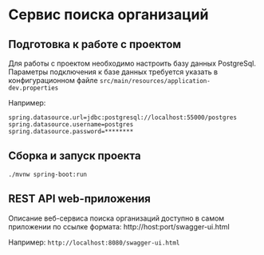 # Сервис поиска организаций

## Подготовка к работе с проектом
Для работы с проектом необходимо настроить базу данных PostgreSql.
Параметры подключения к базе данных требуется указать в конфигурационном файле `src/main/resources/application-dev.properties`

Например:
```
spring.datasource.url=jdbc:postgresql://localhost:55000/postgres
spring.datasource.username=postgres
spring.datasource.password=********
```
## Сборка и запуск проекта
```
./mvnw spring-boot:run
```

## REST API web-приложения
Описание веб-сервиса поиска организаций доступно в самом приложении по ссылке формата:
http://host:port/swagger-ui.html

Например: `http://localhost:8080/swagger-ui.html`